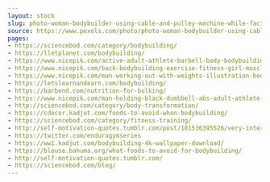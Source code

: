```yaml
---
layout: stock
slug: photo-woman-bodybuilder-using-cable-and-pulley-machine-while-facing-mirror-1480520
source: https://www.pexels.com/photo/photo-woman-bodybuilder-using-cable-and-pulley-machine-while-facing-mirror-1480520/
pages:
- https://sciencebod.com/category/bodybuilding/
- https://lletplanet.com/bodybuilding/
- https://www.nicepik.com/active-adult-athlete-barbell-body-bodybuilding-brawny-effort-exercise-fitness-gym-free-photo-1157052
- https://www.nicepik.com/back-bodybuilding-exercise-fitness-girl-muscles-person-shoulders-sport-strong-woman-free-photo-1157033
- https://www.nicepik.com/man-working-out-with-weights-illustration-bodybuilding-gym-fitness-diet-athletic-sport-free-photo-1344992
- https://letslearnandearn.com/bodybuilding/
- https://barbend.com/nutrition-for-bulking/
- https://www.nicepik.com/man-holding-black-dumbbell-abs-adult-athlete-barbell-black-and-white-black-and-white-free-photo-1322443
- http://sciencebod.com/category/body-transformation/
- https://cdecor.kadjut.com/foods-to-avoid-when-bodybuilding/
- https://sciencebod.com/category/fitness-training/
- http://self-motivation-quotes.tumblr.com/post/181536395526/very-interesting-read
- https://twitter.com/enduragymseries
- https://ww1.kadjut.com/bodybuilding-4k-wallpaper-download/
- https://blouse.bahuma.org/what-foods-to-avoid-for-bodybuilding/
- http://self-motivation-quotes.tumblr.com/
- https://sciencebod.com/blog/
---
```

